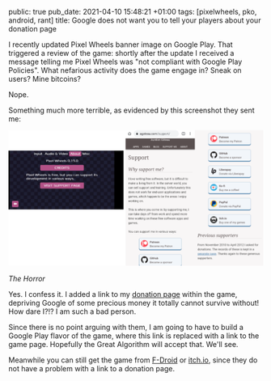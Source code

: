 public: true
pub_date: 2021-04-10 15:48:21 +01:00
tags: [pixelwheels, pko, android, rant]
title: Google does not want you to tell your players about your donation page

I recently updated Pixel Wheels banner image on Google Play. That triggered a review of the game: shortly after the update I received a message telling me Pixel Wheels was "not compliant with Google Play Policies". What nefarious activity does the game engage in? Sneak on users? Mine bitcoins?

Nope.

Something much more terrible, as evidenced by this screenshot they sent me:

![Rejection screenshots](google-play-rejection.png)

_The Horror_

Yes. I confess it. I added a link to my [donation page](/support) within the game, depriving Google of some precious money it totally cannot survive without! How dare I?!? I am such a bad person.

Since there is no point arguing with them, I am going to have to build a Google Play flavor of the game, where this link is replaced with a link to the game page. Hopefully the Great Algorithm will accept that. We'll see.

Meanwhile you can still get the game from [F-Droid](https://f-droid.org/fr/packages/com.agateau.tinywheels.android/) or [itch.io](https://agateau.itch.io/pixelwheels), since they do not have a problem with a link to a donation page.

<!-- break -->
